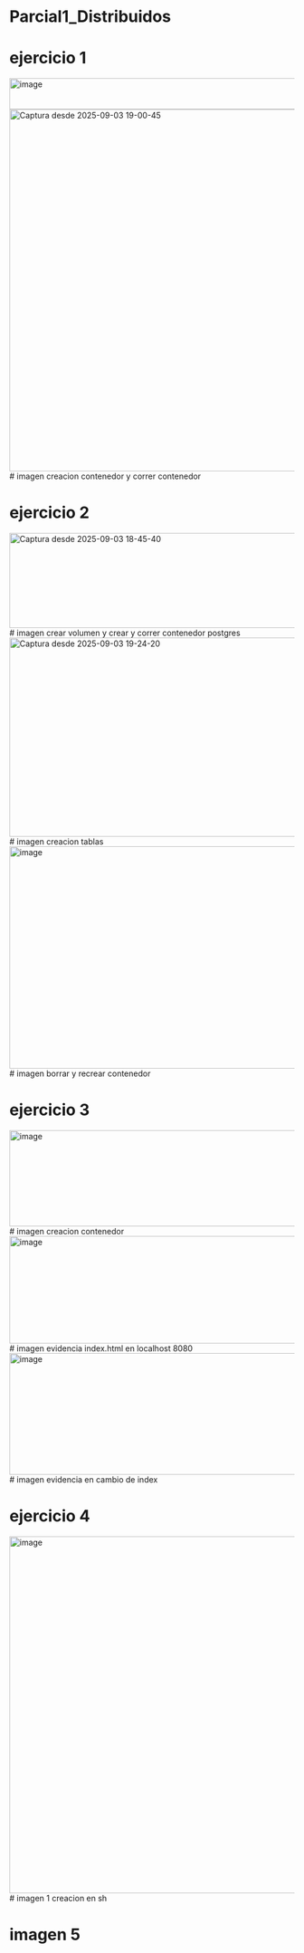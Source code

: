 # Parcial1_Distribuidos

# ejercicio 1

<img width="787" height="55" alt="image" src="https://github.com/user-attachments/assets/1631f8f0-46ef-4218-9a06-ae439195965e" />
<img width="920" height="640" alt="Captura desde 2025-09-03 19-00-45" src="https://github.com/user-attachments/assets/5bf5470c-0108-4e5c-b57f-4e8dae9d62f1" />
# imagen creacion contenedor y correr contenedor

# ejercicio 2
<img width="818" height="168" alt="Captura desde 2025-09-03 18-45-40" src="https://github.com/user-attachments/assets/bf68ee0e-79b8-439e-8bdf-c7be381e23a2" />
# imagen crear volumen y crear y correr contenedor postgres

<img width="819" height="352" alt="Captura desde 2025-09-03 19-24-20" src="https://github.com/user-attachments/assets/fbc1f055-a255-4297-a156-582efb67a1d6" />
# imagen creacion tablas

<img width="816" height="393" alt="image" src="https://github.com/user-attachments/assets/01450c02-3c7e-422c-be62-0421704e2479" />
# imagen borrar y recrear contenedor

# ejercicio 3

<img width="820" height="170" alt="image" src="https://github.com/user-attachments/assets/b64ab8ed-332f-47e1-b0eb-e63285d08822" />
# imagen creacion contenedor

<img width="829" height="190" alt="image" src="https://github.com/user-attachments/assets/21fa8599-a717-4015-badd-46082837913e" />
# imagen evidencia index.html en localhost 8080

<img width="1203" height="215" alt="image" src="https://github.com/user-attachments/assets/78313c80-dc07-4774-8dcf-45561cf271d3" />
# imagen  evidencia en cambio de index

# ejercicio 4

<img width="862" height="631" alt="image" src="https://github.com/user-attachments/assets/a1a288ba-7538-42dc-aaeb-d422ac484165" />
# imagen 1 creacion en sh

# imagen 5
